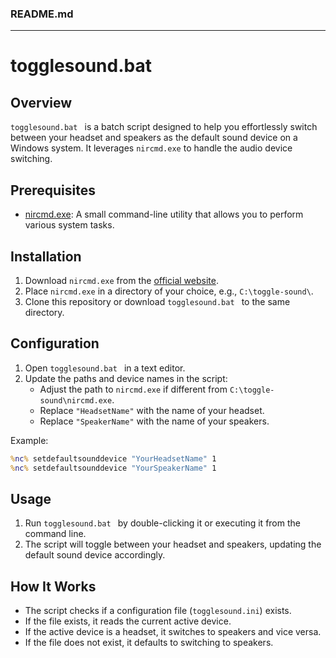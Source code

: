### README.md

---

# togglesound.bat


## Overview

`togglesound.bat
` is a batch script designed to help you effortlessly switch between your headset and speakers as the default sound device on a Windows system. It leverages `nircmd.exe` to handle the audio device switching.

## Prerequisites

- [nircmd.exe](https://www.nirsoft.net/utils/nircmd.html): A small command-line utility that allows you to perform various system tasks.

## Installation

1. Download `nircmd.exe` from the [official website](https://www.nirsoft.net/utils/nircmd.html).
2. Place `nircmd.exe` in a directory of your choice, e.g., `C:\toggle-sound\`.
3. Clone this repository or download `togglesound.bat
` to the same directory.

## Configuration

1. Open `togglesound.bat
` in a text editor.
2. Update the paths and device names in the script:
    - Adjust the path to `nircmd.exe` if different from `C:\toggle-sound\nircmd.exe`.
    - Replace `"HeadsetName"` with the name of your headset.
    - Replace `"SpeakerName"` with the name of your speakers.

Example:
```cmd
%nc% setdefaultsounddevice "YourHeadsetName" 1
%nc% setdefaultsounddevice "YourSpeakerName" 1
```

## Usage

1. Run `togglesound.bat
` by double-clicking it or executing it from the command line.
2. The script will toggle between your headset and speakers, updating the default sound device accordingly.

## How It Works

- The script checks if a configuration file (`togglesound.ini`) exists.
- If the file exists, it reads the current active device.
- If the active device is a headset, it switches to speakers and vice versa.
- If the file does not exist, it defaults to switching to speakers.
